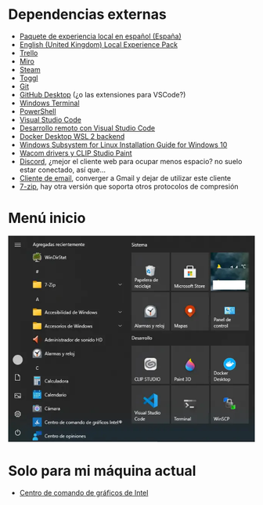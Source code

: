 # Dependencias externas

- [Paquete de experiencia local en español (España)](https://www.microsoft.com/store/productId/9NWVGWLHPB1Z)
- [English (United Kingdom) Local Experience Pack](https://www.microsoft.com/store/productId/9NT52VQ39BVN)
- [Trello](https://www.microsoft.com/store/productId/9NBLGGH4XXVW)
- [Miro](https://miro.com/apps/)
- [Steam](https://store.steampowered.com/)
- [Toggl](https://toggl.com/)
- [Git](https://git-scm.com/)
- [GitHub Desktop](https://desktop.github.com/) (¿o las extensiones para VSCode?)
- [Windows Terminal](https://www.microsoft.com/store/productId/9N0DX20HK701)
- [PowerShell](https://www.microsoft.com/store/productId/9MZ1SNWT0N5D)
- [Visual Studio Code](https://code.visualstudio.com/)
- [Desarrollo remoto con Visual Studio Code](https://code.visualstudio.com/docs/remote/remote-overview)
- [Docker Desktop WSL 2 backend](https://docs.docker.com/docker-for-windows/wsl/)
- [Windows Subsystem for Linux Installation Guide for Windows 10](https://docs.microsoft.com/en-us/windows/wsl/install-win10)
- [Wacom drivers y CLIP Studio Paint](https://www.wacom.com/es-es)
- [Discord](https://discord.com/), ¿mejor el cliente web para ocupar menos espacio? no suelo estar conectado, así que...
- [Cliente de email](https://www.spikenow.com/), converger a Gmail y dejar de utilizar este cliente
- [7-zip](https://www.7-zip.org/), hay otra versión que soporta otros protocolos de compresión

# Menú inicio
![menú inicio](start_menu.webp)

# Solo para mi máquina actual
- [Centro de comando de gráficos de Intel](https://www.microsoft.com/store/productId/9PLFNLNT3G5G)